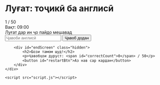 <!DOCTYPE html>
<html lang="tg">
<head>
    <meta charset="UTF-8" />
    <meta name="viewport" content="width=device-width, initial-scale=1" />
    <title>Луғати тоҷикӣ ба англисӣ - Quiz</title>
    <link rel="stylesheet" href="style.css" />
</head>
<body>
    <div class="container">
        <h1>Луғат: тоҷикӣ ба англисӣ</h1>
        <div id="status">
            <span id="current">1</span> / <span id="total">50</span>
        </div>
        <div id="timer">Вақт: 09:00</div>
        <div id="question">Луғат дар ин ҷо пайдо мешавад</div>
        <input type="text" id="answer" placeholder="Ҷавоби англисӣ" autocomplete="off" />
        <button id="submitBtn">Ҷавоб додан</button>
        <div id="result"></div>

        <div id="endScreen" class="hidden">
            <h2>Бози тамом шуд!</h2>
            <p>Ҷавобҳои дуруст: <span id="correctCount">0</span> / 50</p>
            <button id="restartBtn">Аз нав сар кардан</button>
        </div>
    </div>

    <script src="script.js"></script>
</body>
</html>
